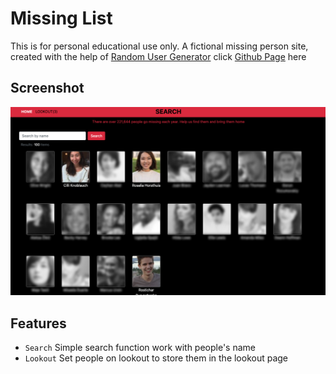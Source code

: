 # Missing List
This is for personal educational use only.
A fictional missing person site, created with the help of [Random User Generator](https://randomuser.me/)
click [Github Page](#) here

## Screenshot
![screenshot](images/screen1.png)

## Features
- `Search` Simple search function work with people's name
- `Lookout` Set people on lookout to store them in the lookout page
